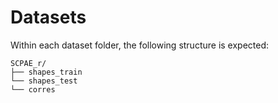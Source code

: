 # Datasets
Within each dataset folder, the following structure is expected:

    SCPAE_r/
    ├── shapes_train
    └── shapes_test
    └── corres



